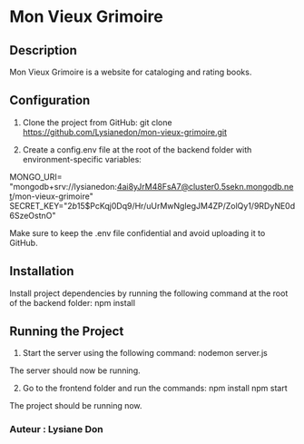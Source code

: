 # Mon Vieux Grimoire 

## Description
Mon Vieux Grimoire is a website for cataloging and rating books. 

## Configuration
1. Clone the project from GitHub:
git clone https://github.com/Lysianedon/mon-vieux-grimoire.git

2. Create a config.env file at the root of the backend folder with environment-specific variables:

MONGO_URI= "mongodb+srv://lysianedon:4ai8yJrM48FsA7@cluster0.5sekn.mongodb.net/mon-vieux-grimoire"
SECRET_KEY="$2b$15$PcKqj0Dq9/Hr/uUrMwNglegJM4ZP/ZolQy1/9RDyNE0d6SzeOstnO"

Make sure to keep the .env file confidential and avoid uploading it to GitHub.

## Installation
Install project dependencies by running the following command at the root of the backend folder:
npm install

## Running the Project
1. Start the server using the following command: 
nodemon server.js

The server should now be running.

2. Go to the frontend folder and run the commands:
npm install
npm start

The project should be running now.

### Auteur : Lysiane Don
